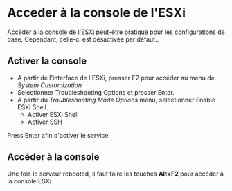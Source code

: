 # Acceder à la console de l'ESXi

Accéder à la console de l'ESXi peut-être pratique pour les
configurations de base. Cependant, celle-ci est désactivée par défaut..

## Activer la console

-   A partir de l'interface de l'ESXi, presser F2 pour accéder au menu
    de *System Customization*
-   Selectionner Troubleshooting Options et presser Enter.
-   A partir du *Troubleshooting Mode Options* menu, selectionner Enable
    ESXi Shell.
    -   Activer ESXi Shell
    -   Activer SSH

Press Enter afin d'activer le service

## Accéder à la console

Une fois le serveur rebooted, il faut faire les touches **Alt+F2** pour
accéder à la console ESXi
